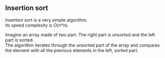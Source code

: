 ## Insertion sort

Insertion sort is a very simple algorithm.  
Its speed complexity is O(n*n).  

Imagine an array made of two part. The right part is unsorted and the left part is sorted.  
The algorithm iterates through the unsorted part of the array and compares the element with all the previous
elements in the left, sorted part.  